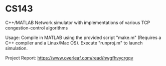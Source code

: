 # CS143

C++/MATLAB Network simulator with implementations of various TCP congestion-control algorithms

Usage: Compile in MATLAB using the provided script "make.m" (Requires a C++ compiler and a Linux/Mac OS). Execute "runproj.m" to launch simulation. 

Project Report: https://www.overleaf.com/read/hwgfhvycrgqv

